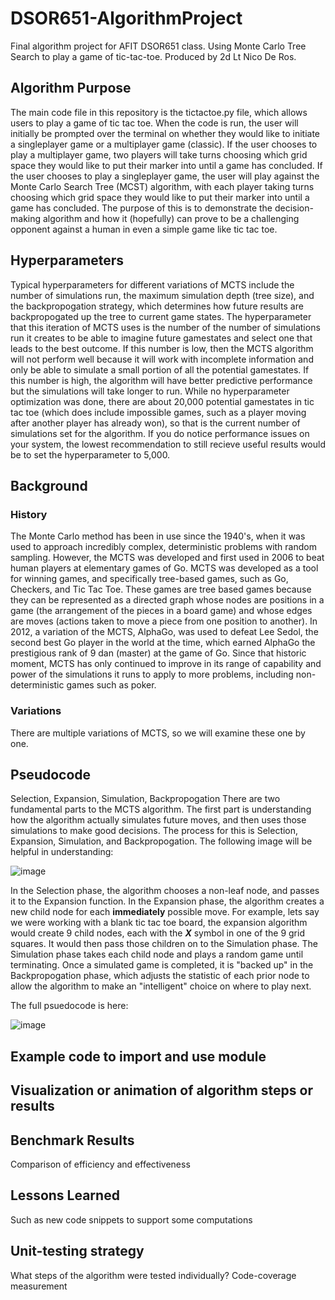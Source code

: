 # DSOR651-AlgorithmProject
Final algorithm project for AFIT DSOR651 class. Using Monte Carlo Tree Search to play a game of tic-tac-toe. Produced by 2d Lt Nico De Ros.

## Algorithm Purpose
The main code file in this repository is the tictactoe.py file, which allows users to play a game of tic tac toe. When the code is run, the user will initially be prompted over the terminal on whether they would like to initiate a singleplayer game or a multiplayer game (classic). If the user chooses to play a multiplayer game, two players will take turns choosing which grid space they would like to put their marker into until a game has concluded. If the user chooses to play a singleplayer game, the user will play against the Monte Carlo Search Tree (MCST) algorithm, with each player taking turns choosing which grid space they would like to put their marker into until a game has concluded. The purpose of this is to demonstrate the decision-making algorithm and how it (hopefully) can prove to be a challenging opponent against a human in even a simple game like tic tac toe.

## Hyperparameters
Typical hyperparameters for different variations of MCTS include the number of simulations run, the maximum simulation depth (tree size), and the backpropogation strategy, which determines how future results are backpropogated up the tree to current game states. The hyperparameter that this iteration of MCTS uses is the number of the number of simulations run it creates to be able to imagine future gamestates and select one that leads to the best outcome. If this number is low, then the MCTS algorithm will not perform well because it will work with incomplete information and only be able to simulate a small portion of all the potential gamestates. If this number is high, the algorithm will have better predictive performance but the simulations will take longer to run. While no hyperparameter optimization was done, there are about 20,000 potential gamestates in tic tac toe (which does include impossible games, such as a player moving after another player has already won), so that is the current number of simulations set for the algorithm. If you do notice performance issues on your system, the lowest recommendation to still recieve useful results would be to set the hyperparameter to 5,000.

## Background
### History
The Monte Carlo method has been in use since the 1940's, when it was used to approach incredibly complex, deterministic problems with random sampling. However, the MCTS was developed and first used in 2006 to beat human players at elementary games of Go. MCTS was developed as a tool for winning games, and specifically tree-based games, such as Go, Checkers, and Tic Tac Toe. These games are tree based games because they can be represented as a directed graph whose nodes are positions in a game (the arrangement of the pieces in a board game) and whose edges are moves (actions taken to move a piece from one position to another). In 2012, a variation of the MCTS, AlphaGo, was used to defeat Lee Sedol, the second best Go player in the world at the time, which earned AlphaGo the prestigious rank of 9 dan (master) at the game of Go. Since that historic moment, MCTS has only continued to improve in its range of capability and power of the simulations it runs to apply to more problems, including non-deterministic games such as poker.

### Variations
There are multiple variations of MCTS, so we will examine these one by one.

## Pseudocode
Selection, Expansion, Simulation, Backpropogation
There are two fundamental parts to the MCTS algorithm. The first part is understanding how the algorithm actually simulates future moves, and then uses those simulations to make good decisions. The process for this is Selection, Expansion, Simulation, and Backpropogation. The following image will be helpful in understanding:

![image](https://github.com/Snicoalot/DSOR651-AlgorithmProject/assets/144690537/74c948d4-4cb5-4876-823a-50a8a4912838)

In the Selection phase, the algorithm chooses a non-leaf node, and passes it to the Expansion function. In the Expansion phase, the algorithm creates a new child node for each **immediately** possible move. For example, lets say we were working with a blank tic tac toe board, the expansion algorithm would create 9 child nodes, each with the ***X*** symbol in one of the 9 grid squares. It would then pass those children on to the Simulation phase. The Simulation phase takes each child node and plays a random game until terminating. Once a simulated game is completed, it is "backed up" in the Backpropogation phase, which adjusts the statistic of each prior node to allow the algorithm to make an "intelligent" choice on where to play next.

The full psuedocode is here:

![image](https://github.com/Snicoalot/DSOR651-AlgorithmProject/assets/144690537/d3c3fdce-da77-43f2-b92d-72df8e92f572)

## Example code to import and use module

## Visualization or animation of algorithm steps or results

## Benchmark Results
Comparison of efficiency and effectiveness 

## Lessons Learned
Such as new code snippets to support some computations

## Unit-testing strategy
What steps of the algorithm were tested individually?
Code-coverage measurement
